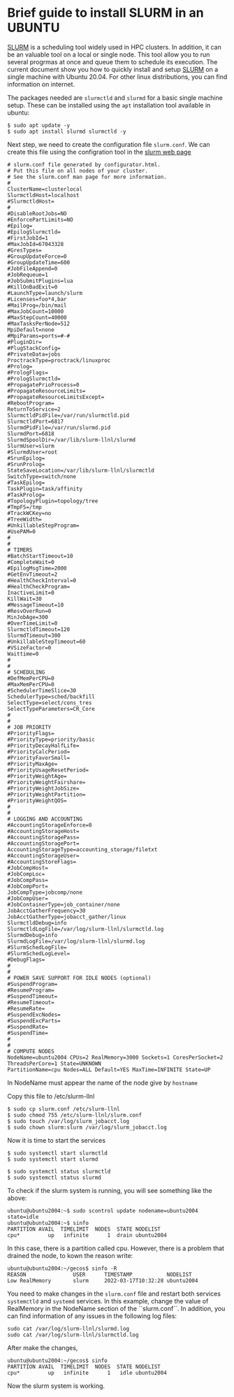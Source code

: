 Brief guide to install SLURM in an UBUNTU
==============================================================

[SLURM](https://slurm.schedmd.com/documentation.html) is a scheduling tool widely used in HPC clusters. In addition, it can be an valuable tool on a local or single node. This tool allow you to run several progrmas at once and queue them to schedule its execution. 
The current document show you how to quickly install and setup [SLURM](https://slurm.schedmd.com/documentation.html) on a single machine with Ubuntu 20.04. For other linux distributions, you can find information on internet. 

The packages needed are ``slurmctld`` and ``slurmd`` for a basic single machine setup. These can be installed using the ``apt`` installation tool available in ubuntu:

```
$ sudo apt update -y
$ sudo apt install slurmd slurmctld -y
```

Next step, we need to create the configuration file ``slurm.conf``. We can create this file using the configration tool in the [slurm web page](https://slurm.schedmd.com/configurator.html)

```
# slurm.conf file generated by configurator.html.
# Put this file on all nodes of your cluster.
# See the slurm.conf man page for more information.
#
ClusterName=clusterlocal
SlurmctldHost=localhost
#SlurmctldHost=
#
#DisableRootJobs=NO
#EnforcePartLimits=NO
#Epilog=
#EpilogSlurmctld=
#FirstJobId=1
#MaxJobId=67043328
#GresTypes=
#GroupUpdateForce=0
#GroupUpdateTime=600
#JobFileAppend=0
#JobRequeue=1
#JobSubmitPlugins=lua
#KillOnBadExit=0
#LaunchType=launch/slurm
#Licenses=foo*4,bar
#MailProg=/bin/mail
#MaxJobCount=10000
#MaxStepCount=40000
#MaxTasksPerNode=512
MpiDefault=none
#MpiParams=ports=#-#
#PluginDir=
#PlugStackConfig=
#PrivateData=jobs
ProctrackType=proctrack/linuxproc
#Prolog=
#PrologFlags=
#PrologSlurmctld=
#PropagatePrioProcess=0
#PropagateResourceLimits=
#PropagateResourceLimitsExcept=
#RebootProgram=
ReturnToService=2
SlurmctldPidFile=/var/run/slurmctld.pid
SlurmctldPort=6817
SlurmdPidFile=/var/run/slurmd.pid
SlurmdPort=6818
SlurmdSpoolDir=/var/lib/slurm-llnl/slurmd
SlurmUser=slurm
#SlurmdUser=root
#SrunEpilog=
#SrunProlog=
StateSaveLocation=/var/lib/slurm-llnl/slurmctld
SwitchType=switch/none
#TaskEpilog=
TaskPlugin=task/affinity
#TaskProlog=
#TopologyPlugin=topology/tree
#TmpFS=/tmp
#TrackWCKey=no
#TreeWidth=
#UnkillableStepProgram=
#UsePAM=0
#
#
# TIMERS
#BatchStartTimeout=10
#CompleteWait=0
#EpilogMsgTime=2000
#GetEnvTimeout=2
#HealthCheckInterval=0
#HealthCheckProgram=
InactiveLimit=0
KillWait=30
#MessageTimeout=10
#ResvOverRun=0
MinJobAge=300
#OverTimeLimit=0
SlurmctldTimeout=120
SlurmdTimeout=300
#UnkillableStepTimeout=60
#VSizeFactor=0
Waittime=0
#
#
# SCHEDULING
#DefMemPerCPU=0
#MaxMemPerCPU=0
#SchedulerTimeSlice=30
SchedulerType=sched/backfill
SelectType=select/cons_tres
SelectTypeParameters=CR_Core
#
#
# JOB PRIORITY
#PriorityFlags=
#PriorityType=priority/basic
#PriorityDecayHalfLife=
#PriorityCalcPeriod=
#PriorityFavorSmall=
#PriorityMaxAge=
#PriorityUsageResetPeriod=
#PriorityWeightAge=
#PriorityWeightFairshare=
#PriorityWeightJobSize=
#PriorityWeightPartition=
#PriorityWeightQOS=
#
#
# LOGGING AND ACCOUNTING
#AccountingStorageEnforce=0
#AccountingStorageHost=
#AccountingStoragePass=
#AccountingStoragePort=
AccountingStorageType=accounting_storage/filetxt
#AccountingStorageUser=
#AccountingStoreFlags=
#JobCompHost=
#JobCompLoc=
#JobCompPass=
#JobCompPort=
JobCompType=jobcomp/none
#JobCompUser=
#JobContainerType=job_container/none
JobAcctGatherFrequency=30
JobAcctGatherType=jobacct_gather/linux
SlurmctldDebug=info
SlurmctldLogFile=/var/log/slurm-llnl/slurmctld.log
SlurmdDebug=info
SlurmdLogFile=/var/log/slurm-llnl/slurmd.log
#SlurmSchedLogFile=
#SlurmSchedLogLevel=
#DebugFlags=
#
#
# POWER SAVE SUPPORT FOR IDLE NODES (optional)
#SuspendProgram=
#ResumeProgram=
#SuspendTimeout=
#ResumeTimeout=
#ResumeRate=
#SuspendExcNodes=
#SuspendExcParts=
#SuspendRate=
#SuspendTime=
#
#
# COMPUTE NODES
NodeName=ubuntu2004 CPUs=2 RealMemory=3000 Sockets=1 CoresPerSocket=2 ThreadsPerCore=1 State=UNKNOWN
PartitionName=cpu Nodes=ALL Default=YES MaxTime=INFINITE State=UP

```

In NodeName must appear the name of the node give by ``hostname``

Copy this file to /etc/slurm-llnl

```
$ sudo cp slurm.conf /etc/slurm-llnl
$ sudo chmod 755 /etc/slurm-llnl/slurm.conf
$ sudo touch /var/log/slurm_jobacct.log
$ sudo chown slurm:slurm /var/log/slurm_jobacct.log
```

Now it is time to start the services

```
$ sudo systemctl start slurmctld
$ sudo systemctl start slurmd

$ sudo systemctl status slurmctld
$ sudo systemctl status slurmd
```

To check if the slurm system is running, you will see something like the above:

```
ubuntu@ubuntu2004:~$ sudo scontrol update nodename=ubuntu2004 state=idle
ubuntu@ubuntu2004:~$ sinfo
PARTITION AVAIL  TIMELIMIT  NODES  STATE NODELIST
cpu*         up   infinite      1  drain ubuntu2004
```

In this case, there is a partition called cpu. However, there is a problem that drained the node, to kown the reason write:
```
ubuntu@ubuntu2004:~/gecos$ sinfo -R
REASON               USER      TIMESTAMP           NODELIST
Low RealMemory       slurm     2022-03-17T10:32:28 ubuntu2004
```
 You need to make changes in the ``slurm.conf`` file and restart both services ``systemctld`` and ``systemd`` services. In this example, change the value of RealMemory in the NodeName section of the ``slurm.conf´´. In addition, you can find information of any issues in the following log files:

```
sudo cat /var/log/slurm-llnl/slurmd.log 
sudo cat /var/log/slurm-llnl/slurmctld.log
```
After make the changes, 
```
ubuntu@ubuntu2004:~/gecos$ sinfo 
PARTITION AVAIL  TIMELIMIT  NODES  STATE NODELIST
cpu*         up   infinite      1   idle ubuntu2004
```

Now the slurm system is working.


